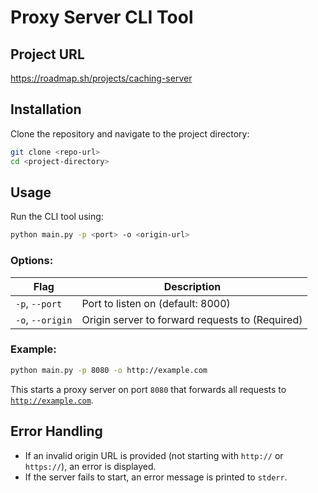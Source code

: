 # Proxy Server CLI Tool

## Project URL
<https://roadmap.sh/projects/caching-server>

## Installation

Clone the repository and navigate to the project directory:

```sh
git clone <repo-url>
cd <project-directory>
```

## Usage

Run the CLI tool using:

```sh
python main.py -p <port> -o <origin-url>
```

### Options:

| Flag             | Description                                     |
| ---------------- | ----------------------------------------------- |
| `-p`, `--port`   | Port to listen on (default: 8000)               |
| `-o`, `--origin` | Origin server to forward requests to (Required) |

### Example:

```sh
python main.py -p 8080 -o http://example.com
```

This starts a proxy server on port `8080` that forwards all requests to [`http://example.com`](http://example.com).

## Error Handling

- If an invalid origin URL is provided (not starting with `http://` or `https://`), an error is displayed.
- If the server fails to start, an error message is printed to `stderr`.
